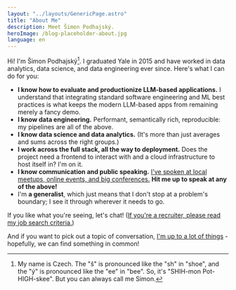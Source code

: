 ```yaml
---
layout: "../layouts/GenericPage.astro"
title: "About Me"
description: Meet Šimon Podhajský.
heroImage: /blog-placeholder-about.jpg
language: en
---
```


Hi! I'm Šimon Podhajský[^1]. I graduated Yale in 2015 and have worked in data analytics, data science, and data engineering ever since. Here's what I can do for you:

- **I know how to evaluate and productionize LLM-based applications.** I understand that integrating standard software engineering and ML best practices is what keeps the modern LLM-based apps from remaining merely a fancy demo.
- **I know data engineering.** Performant, semantically rich, reproducible: my pipelines are all of the above.
- **I know data science and data analytics.** (It's more than just averages and sums across the right groups.)
- **I work across the full stack, all the way to deployment.** Does the project need a frontend to interact with and a cloud infrastructure to host itself in? I'm on it.
- **I know communication and public speaking.** [I've spoken at local meetups, online events, and big conferences.](/presentations) **Hit me up to speak at any of the above!**
- I'm **a generalist**, which just means that I don't stop at a problem's boundary; I see it through wherever it needs to go.

If you like what you're seeing, let's chat! ([If you're a recruiter, please read my job search criteria.](/job-search))

And if you want to pick out a topic of conversation, [I'm up to a lot of things](/now) - hopefully, we can find something in common!

[^1]: My name is Czech. The "š" is pronounced like the "sh" in "shoe", and the "ý" is pronounced like the "ee" in "bee". So, it's "SHIH-mon Pot-HIGH-skee". But you can always call me Simon.